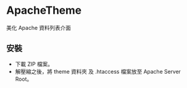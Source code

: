 ApacheTheme
===========

美化 Apache 資料列表介面

## 安裝

 * 下載 ZIP 檔案。
 * 解壓縮之後，將 theme 資料夾 及 .htaccess 檔案放至 Apache Server Root。